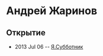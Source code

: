# Андрей Жаринов

## Открытие
- 2013 Jul 06 -- [Я.Субботник](https://events.yandex.ru/lib/talks/961/)    
